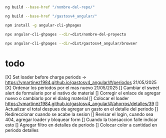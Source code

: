 ```bash
ng build --base-href "/nombre-del-repo/"

ng build --base-href "/gastosv4_angular/"
```

```bash
npm install -g angular-cli-ghpages
```

```bash
npx angular-cli-ghpages --dir=dist/nombre-del-proyecto

npx angular-cli-ghpages --dir=dist/gastosv4_angular/browser
```

# todo

[X] Set loader before charge periods -> https://vmartinez1984.github.io/gastosv4_angular/#/periodos     21/05/2025
[X] Ordenar los periodos por el mas nuevo                                                               21/05/2025
[] Cambiar el sweet alert de formulario por el nativo de material
[] Corregir el enlace de agregar nuevo o cambiarlo por el dialog material
[] Colocar el loader https://vmartinez1984.github.io/gastosv4_angular/#/ahorros/detalles/39
[] Actualizar el total despues de agregar un gasto en el detalle del periodo
[] Redireccionar cuando se acabe la sesion
[] Revisar el login, cuando sea 404, agregar loader y bloquear form
[] Cuando la transaccion falle indicar esto
[] Agregar filtro en detalles de periodo
[] Colocar color a cantidad en periodo detalles